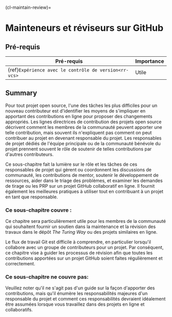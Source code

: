 (cl-maintain-review)=
# Mainteneurs et réviseurs sur GitHub

## Pré-requis

| Pré-requis                                                  | Importance |
| ----------------------------------------------------------- | ---------- |
| {ref}`Expérience avec le contrôle de version<rr-vcs>` | Utile      |

## Summary
Pour tout projet open source, l'une des tâches les plus difficiles pour un nouveau contributeur est d'identifier les moyens de s'impliquer en apportant des contributions en ligne pour proposer des changements appropriés. Les lignes directrices de contribution des projets open source décrivent comment les membres de la communauté peuvent apporter une telle contribution, mais souvent ils n'expliquent pas comment on peut contribuer au projet en devenant responsable du projet. Les responsables de projet dédiés de l'équipe principale ou de la communauté bénévole du projet prennent souvent le rôle de soutenir de telles contributions par d'autres contributeurs.

Ce sous-chapitre fait la lumière sur le rôle et les tâches de ces responsables de projet qui gèrent ou coordonnent les discussions de communauté, les contributions de mentor, soutenir le développement de ressources, aider dans le triage des problèmes, et examiner les demandes de tirage ou les PRP sur un projet GitHub collaboratif en ligne. Il fournit également les meilleures pratiques à utiliser tout en contribuant à un projet en tant que responsable.

### Ce sous-chapitre couvre :

Ce chapitre sera particulièrement utile pour les membres de la communauté qui souhaitent fournir un soutien dans la maintenance et la révision des travaux dans le dépôt _The Turing Way_  ou des projets similaires en ligne.

Le flux de travail Git est difficile à comprendre, en particulier lorsqu'il collabore avec un groupe de contributeurs pour un projet. Par conséquent, ce chapitre vise à guider les processus de révision afin que toutes les contributions apportées sur un projet GitHub soient faites régulièrement et correctement.

### Ce sous-chapitre ne couvre pas:

Veuillez noter qu'il ne s'agit pas d'un guide sur la façon d'apporter des contributions, mais qu'il énumère les responsabilités majeures d'un responsable du projet et comment ces responsabilités devraient idéalement être assumées lorsque vous travaillez dans des projets en ligne et collaboratifs.
